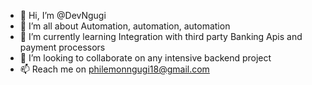 - 👋 Hi, I’m @DevNgugi
- 👀 I’m all about Automation, automation, automation
- 🌱 I’m currently learning Integration with third party Banking Apis and payment processors
- 💞️ I’m looking to collaborate on any intensive backend project
- 📫 Reach me on philemonngugi18@gmail.com


